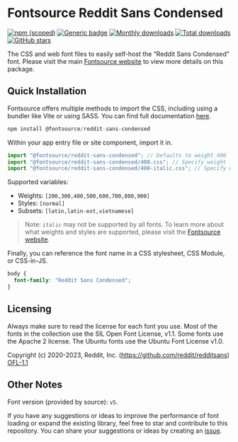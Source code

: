 # Fontsource Reddit Sans Condensed

[![npm (scoped)](https://img.shields.io/npm/v/@fontsource/reddit-sans-condensed?color=brightgreen)](https://www.npmjs.com/package/@fontsource/reddit-sans-condensed) [![Generic badge](https://img.shields.io/badge/fontsource-passing-brightgreen)](https://github.com/fontsource/fontsource) [![Monthly downloads](https://badgen.net/npm/dm/@fontsource/reddit-sans-condensed)](https://github.com/fontsource/fontsource) [![Total downloads](https://badgen.net/npm/dt/@fontsource/reddit-sans-condensed)](https://github.com/fontsource/fontsource) [![GitHub stars](https://img.shields.io/github/stars/fontsource/fontsource.svg?style=social&label=Star)](https://github.com/fontsource/fontsource/stargazers)

The CSS and web font files to easily self-host the “Reddit Sans Condensed” font. Please visit the main [Fontsource website](https://fontsource.org/fonts/reddit-sans-condensed) to view more details on this package.

## Quick Installation

Fontsource offers multiple methods to import the CSS, including using a bundler like Vite or using SASS. You can find full documentation [here](https://fontsource.org/docs/getting-started/introduction).

```javascript
npm install @fontsource/reddit-sans-condensed
```

Within your app entry file or site component, import it in.

```javascript
import "@fontsource/reddit-sans-condensed"; // Defaults to weight 400
import "@fontsource/reddit-sans-condensed/400.css"; // Specify weight
import "@fontsource/reddit-sans-condensed/400-italic.css"; // Specify weight and style
```

Supported variables:
- Weights: `[200,300,400,500,600,700,800,900]`
- Styles: `[normal]`
- Subsets: `[latin,latin-ext,vietnamese]`

> Note: `italic` may not be supported by all fonts. To learn more about what weights and styles are supported, please visit the [Fontsource website](https://fontsource.org/fonts/reddit-sans-condensed).

Finally, you can reference the font name in a CSS stylesheet, CSS Module, or CSS-in-JS.

```css
body {
  font-family: "Reddit Sans Condensed";
}
```

## Licensing
Always make sure to read the license for each font you use. Most of the fonts in the collection use the SIL Open Font License, v1.1. Some fonts use the Apache 2 license. The Ubuntu fonts use the Ubuntu Font License v1.0.

Copyright (c) 2020-2023, Reddit, Inc. (https://github.com/reddit/redditsans)
[OFL-1.1](https://openfontlicense.org)

## Other Notes
Font version (provided by source): `v5`.

If you have any suggestions or ideas to improve the performance of font loading or expand the existing library, feel free to star and contribute to this repository. You can share your suggestions or ideas by creating an [issue](https://github.com/fontsource/fontsource/issues).